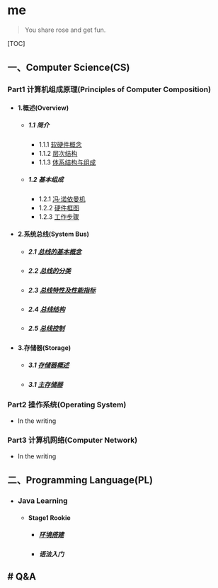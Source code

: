 # me

> You share rose and get fun.

[TOC]

## 一、Computer Science(CS)

### Part1 计算机组成原理(Principles of Computer Composition)

- #### 1.概述(Overview)

  - ##### 1.1 简介

    - 1.1.1 [软硬件概念](https://github.com/WYang2018fly/me/blob/master/PrinciplesOfComputerComposition/1.Overview.md#111-软硬件概念)
    - 1.1.2 [层次结构](https://github.com/WYang2018fly/me/blob/master/PrinciplesOfComputerComposition/1.Overview.md#112-层次结构)
    - 1.1.3 [体系结构与组成](https://github.com/WYang2018fly/me/blob/master/PrinciplesOfComputerComposition/1.Overview.md#113-体系结构和组成)

  - ##### 1.2 基本组成

    - 1.2.1 [冯·诺依曼机](https://github.com/WYang2018fly/me/blob/master/PrinciplesOfComputerComposition/1.Overview.md#121-冯诺依曼机)
    - 1.2.2 [硬件框图](https://github.com/WYang2018fly/me/blob/master/PrinciplesOfComputerComposition/1.Overview.md#122-硬件框图)
    - 1.2.3 [工作步骤](https://github.com/WYang2018fly/me/blob/master/PrinciplesOfComputerComposition/1.Overview.md#123-工作步骤)

- #### 2.系统总线(System Bus)

  - ##### 2.1 [总线的基本概念](https://github.com/WYang2018fly/me/issues/1)

  - ##### 2.2 [总线的分类](https://github.com/WYang2018fly/me/issues/2)
  
  - ##### 2.3 [总线特性及性能指标](https://github.com/WYang2018fly/me/issues/3)
  
  - ##### 2.4 [总线结构](https://github.com/WYang2018fly/me/issues/4)
  
  - ##### 2.5 [总线控制](https://github.com/WYang2018fly/me/issues/5)
  
- #### 3.存储器(Storage)

  - ##### 3.1 [存储器概述](https://github.com/WYang2018fly/me/issues/6)
  
  - ##### 3.1 [主存储器](https://github.com/WYang2018fly/me/issues/9)



### Part2 操作系统(Operating System)

- In the writing



### Part3 计算机网络(Computer Network)

- In the writing



## 二、Programming Language(PL)

- ### Java Learning

  - #### Stage1 Rookie

    - ##### **[环境搭建](https://github.com/WYang2018fly/me/issues/7)**

    - ##### 语法入门






## # Q&A
